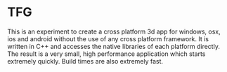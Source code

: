 # TFG

This is an experiment to create a cross platform 3d app for windows, osx, ios and android without the use of any cross platform framework.  It is written in C++ and accesses the native libraries of each platform directly.  The result is a very small, high performance application which starts extremely quickly.  Build times are also extremely fast.
